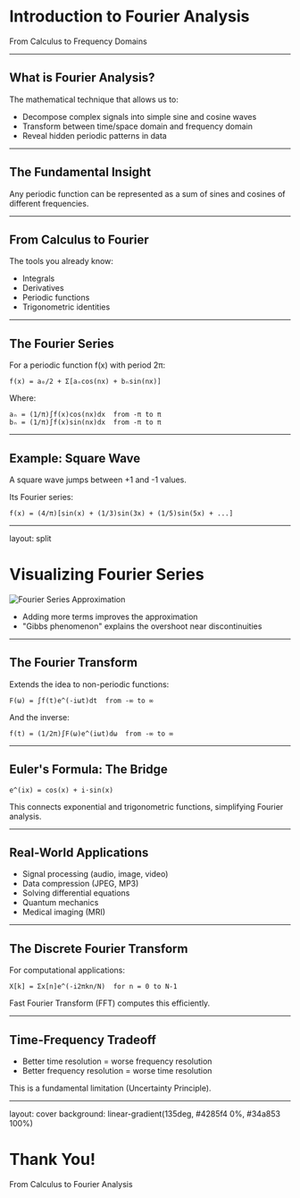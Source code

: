 # Introduction to Fourier Analysis

From Calculus to Frequency Domains

<!-- Script:
Welcome to our presentation on Fourier Analysis. Today, we'll explore how this powerful mathematical technique allows us to break down complex signals into simple waves. If you're comfortable with calculus, you already have the foundation needed to understand this fascinating field.
-->

---

## What is Fourier Analysis?

The mathematical technique that allows us to:

* Decompose complex signals into simple sine and cosine waves
* Transform between time/space domain and frequency domain
* Reveal hidden periodic patterns in data

<!-- Script:
Fourier analysis, at its core, is about finding patterns in complex data. Just as you might break down a musical chord into individual notes, Fourier analysis breaks down complex signals into simpler components. This allows us to transform how we view data - shifting from how a signal changes over time to understanding which frequencies make up that signal.
-->

---

## The Fundamental Insight

Any periodic function can be represented as a sum of sines and cosines of different frequencies.

<!-- Script:
Joseph Fourier's revolutionary insight was that any periodic function - no matter how complex - can be expressed as an infinite sum of sine and cosine functions with different frequencies. Think of it like discovering that any color can be created by mixing red, green, and blue light in different proportions. It gives us a universal language for describing signals.
-->

---

## From Calculus to Fourier

The tools you already know:

* Integrals
* Derivatives 
* Periodic functions
* Trigonometric identities

<!-- Script:
The good news is that if you're familiar with calculus, you already understand most of the mathematical machinery needed for Fourier analysis. The key tools are integration, which we'll use to extract frequency components, and our understanding of trigonometric functions, which form the building blocks of Fourier analysis.
-->

---

## The Fourier Series

For a periodic function f(x) with period 2π:

```
f(x) = a₀/2 + Σ[aₙcos(nx) + bₙsin(nx)]
```

Where:
```
aₙ = (1/π)∫f(x)cos(nx)dx  from -π to π
bₙ = (1/π)∫f(x)sin(nx)dx  from -π to π
```

<!-- Script:
Here's the mathematical heart of Fourier series. For any periodic function with period 2π, we can express it as a sum of scaled cosine and sine terms. The coefficients aₙ and bₙ tell us how much of each frequency component is present in our original function. These coefficients are found using integrals that might look familiar from calculus - they're essentially measuring how similar our function is to each sine or cosine component.
-->

---

## Example: Square Wave

A square wave jumps between +1 and -1 values.

Its Fourier series:

```
f(x) = (4/π)[sin(x) + (1/3)sin(3x) + (1/5)sin(5x) + ...]
```

<!-- Script:
Let's consider a concrete example: a square wave that alternates between +1 and -1. The Fourier series for this function shows something remarkable - it's composed of only sine terms, and only odd frequencies at that. Each term gets smaller as the frequency increases. If we add up just the first few terms, we start to see a shape that approximates our square wave, with more terms giving us a better approximation.
-->

---

layout: split

# Visualizing Fourier Series

<!-- Right side -->
![Fourier Series Approximation](https://example.com/fourier_approximation.png)

* Adding more terms improves the approximation
* "Gibbs phenomenon" explains the overshoot near discontinuities

<!-- Script:
This visualization shows how adding more terms to our Fourier series gradually builds up a better approximation of the square wave. With just one term - the fundamental frequency - we get a simple sine wave. As we add more terms, we see the approximation getting closer to the target square wave. Notice the interesting overshoot near the sharp transitions - this is called the Gibbs phenomenon, and it's a fundamental limitation of Fourier series when approximating discontinuous functions.
-->

---

## The Fourier Transform

Extends the idea to non-periodic functions:

```
F(ω) = ∫f(t)e^(-iωt)dt  from -∞ to ∞
```

And the inverse:

```
f(t) = (1/2π)∫F(ω)e^(iωt)dω  from -∞ to ∞
```

<!-- Script:
The Fourier series works for periodic functions, but what about signals that don't repeat? That's where the Fourier transform comes in. It extends the same idea to non-periodic functions by using complex exponentials and integrating over all time. The result, F(ω), tells us how much of each frequency component ω is present in our signal f(t). The inverse transform lets us reconstruct our original signal from its frequency components.
-->

---

## Euler's Formula: The Bridge

```
e^(ix) = cos(x) + i·sin(x)
```

This connects exponential and trigonometric functions, simplifying Fourier analysis.

<!-- Script:
Euler's formula provides an elegant bridge between exponential and trigonometric functions. This remarkable equation allows us to express our sines and cosines in terms of complex exponentials, which turns out to be mathematically convenient. Don't worry if complex numbers seem intimidating - in Fourier analysis, we're mainly using them as a tool to simplify our calculations.
-->

---

## Real-World Applications

* Signal processing (audio, image, video)
* Data compression (JPEG, MP3)
* Solving differential equations
* Quantum mechanics
* Medical imaging (MRI)

<!-- Script:
Fourier analysis isn't just mathematical theory - it's one of the most widely applied mathematical techniques in science and engineering. When you listen to digital music or look at a compressed image, Fourier transforms are at work. MRI machines use Fourier transforms to convert radio signals into images of your body. Even quantum mechanics relies heavily on Fourier analysis to understand wave functions.
-->

---

## The Discrete Fourier Transform

For computational applications:

```
X[k] = Σx[n]e^(-i2πkn/N)  for n = 0 to N-1
```

Fast Fourier Transform (FFT) computes this efficiently.

<!-- Script:
In practice, computers can't handle continuous functions or infinite sums. Instead, we use the Discrete Fourier Transform, which works with sampled data points. The Fast Fourier Transform, or FFT, is an algorithm that computes this efficiently - reducing computation time from O(N²) to O(N log N). This algorithmic breakthrough, formalized by Cooley and Tukey in 1965, is what makes real-time Fourier analysis possible in modern applications.
-->

---

## Time-Frequency Tradeoff

* Better time resolution = worse frequency resolution
* Better frequency resolution = worse time resolution

This is a fundamental limitation (Uncertainty Principle).

<!-- Script:
There's an important limitation to Fourier analysis: we can't simultaneously have perfect resolution in both time and frequency domains. This is similar to Heisenberg's uncertainty principle in quantum mechanics. If we want to know exactly when something happened in our signal, we sacrifice information about its frequency content. Conversely, to precisely determine frequencies, we need to observe our signal for a longer time period.
-->

---

layout: cover
background: linear-gradient(135deg, #4285f4 0%, #34a853 100%)

# Thank You!

From Calculus to Fourier Analysis

<!-- Script:
Thank you for joining me for this introduction to Fourier analysis. We've seen how this powerful technique extends ideas from calculus to help us understand signals in terms of their frequency components. Whether you're interested in signal processing, physics, or just mathematical beauty, I hope this presentation has given you a solid foundation to explore further. Remember, Fourier analysis isn't just a mathematical tool - it's a new way of seeing patterns in the world around us.
-->